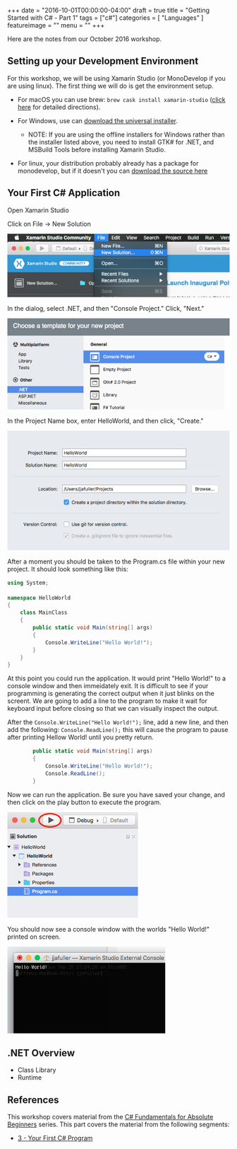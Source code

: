 +++
date = "2016-10-01T00:00:00-04:00"
draft = true
title = "Getting Started with C# - Part 1"
tags = ["c#"]
categories = [ "Languages" ]
featureimage = ""
menu = ""
+++

Here are the notes from our October 2016 workshop.

## Setting up your Development Environment

For this workshop, we will be using Xamarin Studio (or MonoDevelop if you are using linux). The first thing we will do is get the environment setup.

* For macOS you can use brew: `brew cask install xamarin-studio` ([click here](http://macappstore.org/xamarin-studio/) for detailed directions).

* For Windows, use can [download the universal installer](https://www.xamarin.com/download).
    * NOTE: If you are using the offline installers for Windows rather than the installer listed above, you need to install GTK# for .NET, and MSBuild Tools before installing Xamarin Studio. 

* For linux, your distribution probably already has a package for monodevelop, but if it doesn't you can [download the source here](http://www.monodevelop.com/download/)

## Your First C# Application

Open Xamarin Studio

Click on File -> New Solution 

![New solution screenshot](/blog/2016/10/new-solution.png)

In the dialog, select .NET, and then "Console Project." Click, "Next."

![New Console Project](/blog/2016/10/console-project.png)

In the Project Name box, enter HelloWorld, and then click, "Create."

![New Console Project](/blog/2016/10/hello-world.png)

After a moment you should be taken to the Program.cs file within your new project. It should look something like this:

```cs
using System;

namespace HelloWorld
{
	class MainClass
	{
		public static void Main(string[] args)
		{
			Console.WriteLine("Hello World!");
		}
	}
}
```

At this point you could run the application. It would print "Hello World!" to a console window and then immeidately exit. It is difficult to see if your programming is generating the correct output when it just blinks on the screent. We are going to add a line to the program to make it wait for keyboard input before closing so that we can visually inspect the output.

After the `Console.WriteLine("Hello World!");` line, add a new line, and then add the following: `Console.ReadLine();` this will cause the program to pause after printing Hellow World! until you pretty return. 

```cs
		public static void Main(string[] args)
		{
			Console.WriteLine("Hello World!");
			Console.ReadLine();
		}
```

Now we can run the application. Be sure you have saved your change, and then click on the play button to execute the program.

![Play button](/blog/2016/10/play.png)

You should now see a console window with the worlds "Hello World!" printed on screen.

![Console hello](/blog/2016/10/console-hello.png)

## .NET Overview

* Class Library
* Runtime

## References

This workshop covers material from the [C# Fundamentals for Absolute Beginners](https://channel9.msdn.com/Series/C-Fundamentals-for-Absolute-Beginners/) series. This part covers the material from the following segments:

* [3 - Your First C# Program](https://channel9.msdn.com/Series/C-Fundamentals-for-Absolute-Beginners/03)